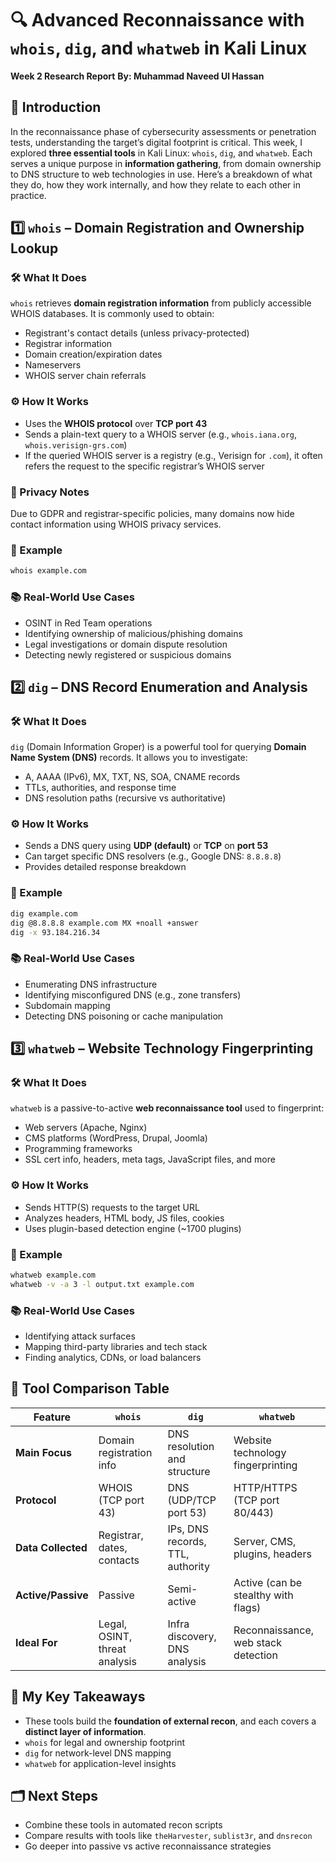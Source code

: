 # 🔍 Advanced Reconnaissance with `whois`, `dig`, and `whatweb` in Kali Linux
**Week 2 Research Report**
**By: Muhammad Naveed Ul Hassan**


## 📌 Introduction
In the reconnaissance phase of cybersecurity assessments or penetration tests, understanding the target’s digital footprint is critical. This week, I explored **three essential tools** in Kali Linux: `whois`, `dig`, and `whatweb`. Each serves a unique purpose in **information gathering**, from domain ownership to DNS structure to web technologies in use. Here’s a breakdown of what they do, how they work internally, and how they relate to each other in practice.

## 1️⃣ `whois` – Domain Registration and Ownership Lookup
### 🛠️ What It Does
`whois` retrieves **domain registration information** from publicly accessible WHOIS databases. It is commonly used to obtain:
- Registrant's contact details (unless privacy-protected)
- Registrar information
- Domain creation/expiration dates
- Nameservers
- WHOIS server chain referrals

### ⚙️ How It Works
- Uses the **WHOIS protocol** over **TCP port 43**
- Sends a plain-text query to a WHOIS server (e.g., `whois.iana.org`, `whois.verisign-grs.com`)
- If the queried WHOIS server is a registry (e.g., Verisign for `.com`), it often refers the request to the specific registrar’s WHOIS server

### 🔐 Privacy Notes
Due to GDPR and registrar-specific policies, many domains now hide contact information using WHOIS privacy services.

### 🧪 Example
```bash
whois example.com
```

### 📚 Real-World Use Cases
- OSINT in Red Team operations
- Identifying ownership of malicious/phishing domains
- Legal investigations or domain dispute resolution
- Detecting newly registered or suspicious domains

## 2️⃣ `dig` – DNS Record Enumeration and Analysis
### 🛠️ What It Does
`dig` (Domain Information Groper) is a powerful tool for querying **Domain Name System (DNS)** records. It allows you to investigate:
- A, AAAA (IPv6), MX, TXT, NS, SOA, CNAME records
- TTLs, authorities, and response time
- DNS resolution paths (recursive vs authoritative)

### ⚙️ How It Works
- Sends a DNS query using **UDP (default)** or **TCP** on **port 53**
- Can target specific DNS resolvers (e.g., Google DNS: `8.8.8.8`)
- Provides detailed response breakdown

### 🧪 Example
```bash
dig example.com
dig @8.8.8.8 example.com MX +noall +answer
dig -x 93.184.216.34
```

### 📚 Real-World Use Cases
- Enumerating DNS infrastructure
- Identifying misconfigured DNS (e.g., zone transfers)
- Subdomain mapping
- Detecting DNS poisoning or cache manipulation

## 3️⃣ `whatweb` – Website Technology Fingerprinting
### 🛠️ What It Does
`whatweb` is a passive-to-active **web reconnaissance tool** used to fingerprint:
- Web servers (Apache, Nginx)
- CMS platforms (WordPress, Drupal, Joomla)
- Programming frameworks
- SSL cert info, headers, meta tags, JavaScript files, and more

### ⚙️ How It Works
- Sends HTTP(S) requests to the target URL
- Analyzes headers, HTML body, JS files, cookies
- Uses plugin-based detection engine (~1700 plugins)

### 🧪 Example
```bash
whatweb example.com
whatweb -v -a 3 -l output.txt example.com
```

### 📚 Real-World Use Cases
- Identifying attack surfaces
- Mapping third-party libraries and tech stack
- Finding analytics, CDNs, or load balancers

## 🔄 Tool Comparison Table

| Feature            | `whois`                        | `dig`                             | `whatweb`                           |
|-------------------|---------------------------------|-----------------------------------|-------------------------------------|
| **Main Focus**     | Domain registration info        | DNS resolution and structure      | Website technology fingerprinting   |
| **Protocol**       | WHOIS (TCP port 43)             | DNS (UDP/TCP port 53)             | HTTP/HTTPS (TCP port 80/443)        |
| **Data Collected** | Registrar, dates, contacts      | IPs, DNS records, TTL, authority  | Server, CMS, plugins, headers       |
| **Active/Passive** | Passive                         | Semi-active                       | Active (can be stealthy with flags) |
| **Ideal For**      | Legal, OSINT, threat analysis   | Infra discovery, DNS analysis     | Reconnaissance, web stack detection |

## 🚀 My Key Takeaways
- These tools build the **foundation of external recon**, and each covers a **distinct layer of information**.
- `whois` for legal and ownership footprint
- `dig` for network-level DNS mapping
- `whatweb` for application-level insights

## 🗂️ Next Steps
- Combine these tools in automated recon scripts
- Compare results with tools like `theHarvester`, `sublist3r`, and `dnsrecon`
- Go deeper into passive vs active reconnaissance strategies
